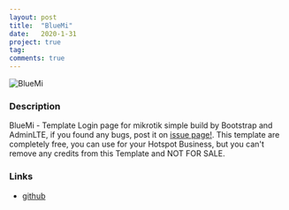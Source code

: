 ```yaml
---
layout: post
title:  "BlueMi"
date:   2020-1-31
project: true
tag:
comments: true
---
```


![BlueMi](https://raw.githubusercontent.com/troke12/BlueMi/master/ss/login.png)

### Description
BlueMi - Template Login page for mikrotik simple build by Bootstrap and AdminLTE, if you found any bugs, post it on [issue page!](https://github.com/troke12/BlueMi/issues). This template are completely free, you can use for your Hotspot Business, but you can't remove any credits from this Template and NOT FOR SALE.

### Links
* [github](https://github.com/troke12/BlueMi)
